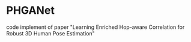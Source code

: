 # PHGANet
code implement of paper "Learning Enriched Hop-aware Correlation for Robust 3D Human Pose Estimation"

